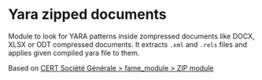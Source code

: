 
# Yara zipped documents

Module to look for YARA patterns inside zompressed documents like DOCX, XLSX or ODT compressed documents. It extracts `.xml` and `.rels` files and applies given compiled yara file to them.

Based on [CERT Société Générale > fame_module > ZIP module](https://github.com/certsocietegenerale/fame_modules/blob/master/processing/zip/zip.py)
